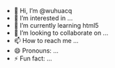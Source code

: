 - 👋 Hi, I’m @wuhuacq
- 👀 I’m interested in ...
- 🌱 I’m currently learning html5
- 💞️ I’m looking to collaborate on ...
- 📫 How to reach me ...
- 😄 Pronouns: ...
- ⚡ Fun fact: ...

<!---
wuhuacq/wuhuacq is a ✨ special ✨ repository because its `README.md` (this file) appears on your GitHub profile.
You can click the Preview link to take a look at your changes.
--->
